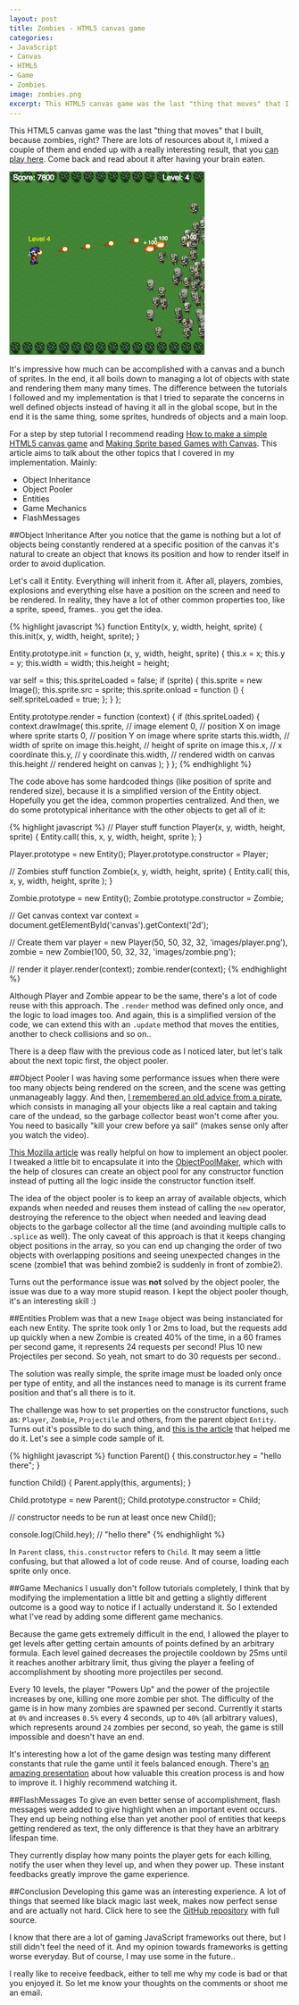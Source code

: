 ```yaml
---
layout: post
title: Zombies - HTML5 canvas game
categories:
- JavaScript
- Canvas
- HTML5
- Game
- Zombies
image: zombies.png
excerpt: This HTML5 canvas game was the last "thing that moves" that I built, because zombies, right? There are lots of resources about it, I mixed a couple of them and ended up with a really interesting result, that you <a href="/projects/zombies">can play here</a>. Come back and read about it after having your brain eaten.<a href="/zombies-html5-canvas-game"><img alt="Zombies Game" src="/assets/images/zombies.png"></a>
---
```

This HTML5 canvas game was the last "thing that moves" that I built, because zombies, right? There are lots of resources about it, I mixed a couple of them and ended up with a really interesting result, that you [can play here](/projects/zombies). Come back and read about it after having your brain eaten.

[![Zombies Game](/assets/images/zombies.png)](/projects/zombies)

It's impressive how much can be accomplished with a canvas and a bunch of sprites. In the end, it all boils down to managing a lot of objects with state and rendering them many many times. The difference between the tutorials I followed and my implementation is that I tried to separate the concerns in well defined objects instead of having it all in the global scope, but in the end it is the same thing, some sprites, hundreds of objects and a main loop.

For a step by step tutorial I recommend reading [How to make a simple HTML5 canvas game](http://www.lostdecadegames.com/how-to-make-a-simple-html5-canvas-game/) and [Making Sprite based Games with Canvas](http://jlongster.com/Making-Sprite-based-Games-with-Canvas). This article aims to talk about the other topics that I covered in my implementation. Mainly:

- Object Inheritance
- Object Pooler
- Entities
- Game Mechanics
- FlashMessages

##Object Inheritance
After you notice that the game is nothing but a lot of objects being constantly rendered at a specific position of the canvas it's natural to create an object that knows its position and how to render itself in order to avoid duplication.

Let's call it Entity. Everything will inherit from it. After all, players, zombies, explosions and everything else have a position on the screen and need to be rendered. In reality, they have a lot of other common properties too, like a sprite, speed, frames.. you get the idea.

{% highlight javascript %}
function Entity(x, y, width, height, sprite) {
  this.init(x, y, width, height, sprite);
}

Entity.prototype.init = function (x, y, width, height, sprite) {
  this.x = x;
  this.y = y;
  this.width = width;
  this.height = height;

  var self = this;
  this.spriteLoaded = false;
  if (sprite) {
    this.sprite = new Image();
    this.sprite.src = sprite;
    this.sprite.onload = function () {
      self.spriteLoaded = true;
    };
  }
};

Entity.prototype.render = function (context) {
  if (this.spriteLoaded) {
    context.drawImage(
      this.sprite,      // image element
      0,                // position X on image where sprite starts
      0,                // position Y on image where sprite starts
      this.width,       // width of sprite on image
      this.height,      // height of sprite on image
      this.x,           // x coordinate
      this.y,           // y coordinate
      this.width,       // rendered width on canvas
      this.height       // rendered height on canvas
    );
  }
};
{% endhighlight %}

The code above has some hardcoded things (like position of sprite and rendered size), because it is a simplified version of the Entity object. Hopefully you get the idea, common properties centralized. And then, we do some prototypical inheritance with the other objects to get all of it:

{% highlight javascript %}
// Player stuff
function Player(x, y, width, height, sprite) {
  Entity.call(
    this,
    x,
    y,
    width,
    height,
    sprite
  );
}

Player.prototype = new Entity();
Player.prototype.constructor = Player;

// Zombies stuff
function Zombie(x, y, width, height, sprite) {
  Entity.call(
    this,
    x,
    y,
    width,
    height,
    sprite
  );
}

Zombie.prototype = new Entity();
Zombie.prototype.constructor = Zombie;

// Get canvas context
var context = document.getElementById('canvas').getContext('2d');

// Create them
var player = new Player(50, 50, 32, 32, 'images/player.png'),
    zombie = new Zombie(100, 50, 32, 32, 'images/zombie.png');

// render it
player.render(context);
zombie.render(context);
{% endhighlight %}

Although Player and Zombie appear to be the same, there's a lot of code reuse with this approach. The `.render` method was defined only once, and the logic to load images too. And again, this is a simplified version of the code, we can extend this with an `.update` method that moves the entities, another to check collisions and so on..

There is a deep flaw with the previous code as I noticed later, but let's talk about the next topic first, the object pooler.

##Object Pooler
I was having some performance issues when there were too many objects being rendered on the screen, and the scene was getting unmanageably laggy. And then, [I remembered an old advice from a pirate](http://www.youtube.com/watch?v=RWmzxyMf2cE), which consists in managing all your objects like a real captain and taking care of the undead, so the garbage collector beast won't come after you. You need to basically "kill your crew before ya sail" (makes sense only after you watch the video).

[This Mozilla article](https://hacks.mozilla.org/2013/05/optimizing-your-javascript-game-for-firefox-os/) was really helpful on how to implement an object pooler. I tweaked a little bit to encapsulate it into the [ObjectPoolMaker](https://github.com/brunops/zombies-game/blob/master/js/ObjectPoolMaker.js), which with the help of closures can create an object pool for any constructor function instead of putting all the logic inside the constructor function itself.

The idea of the object pooler is to keep an array of available objects, which expands when needed and reuses them instead of calling the `new` operator, destroying the reference to the object when needed and leaving dead objects to the garbage collector all the time (and avoinding multiple calls to `.splice` as well). The only caveat of this approach is that it keeps changing object positions in the array, so you can end up changing the order of two objects with overlapping positions and seeing unexpected changes in the scene (zombie1 that was behind zombie2 is suddenly in front of zombie2).

Turns out the performance issue was __not__ solved by the object pooler, the issue was due to a way more stupid reason. I kept the object pooler though, it's an interesting skill :)

##Entities
Problem was that a new `Image` object was being instanciated for each new Entity. The sprite took only 1 or 2ms to load, but the requests add up quickly when a new Zombie is created 40% of the time, in a 60 frames per second game, it represents 24 requests per second! Plus 10 new Projectiles per second. So yeah, not smart to do 30 requests per second..

The solution was really simple, the sprite image must be loaded only once per type of entity, and all the instances need to manage is its current frame position and that's all there is to it.

The challenge was how to set properties on the constructor functions, such as: `Player`, `Zombie`, `Projectile` and others, from the parent object `Entity`. Turns out it's possible to do such thing, and [this is the article](http://tobyho.com/2010/11/22/javascript-constructors-and/) that helped me do it. Let's see a simple code sample of it.

{% highlight javascript %}
function Parent() {
  this.constructor.hey = "hello there";
}

function Child() {
  Parent.apply(this, arguments);
}

Child.prototype = new Parent();
Child.prototype.constructor = Child;

// constructor needs to be run at least once
new Child();

console.log(Child.hey); // "hello there"
{% endhighlight %}

In `Parent` class, `this.constructor` refers to `Child`. It may seem a little confusing, but that allowed a lot of code reuse. And of course, loading each sprite only once.

##Game Mechanics
I usually don't follow tutorials completely, I think that by modifying the implementation a little bit and getting a slightly different outcome is a good way to notice if I actually understand it. So I extended what I've read by adding some different game mechanics.

Because the game gets extremely difficult in the end, I allowed the player to get levels after getting certain amounts of points defined by an arbitrary formula. Each level gained decreases the projectile cooldown by 25ms until it reaches another arbitrary limit, thus giving the player a feeling of accomplishment by shooting more projectiles per second.

Every 10 levels, the player "Powers Up" and the power of the projectile increases by one, killing one more zombie per shot. The difficulty of the game is in how many zombies are spawned per second. Currently it starts at `0%` and increases `0.5%` every 4 seconds, up to `40%` (all arbitrary values), which represents around `24` zombies per second, so yeah, the game is still impossible and doesn't have an end.

It's interesting how a lot of the game design was testing many different constants that rule the game until it feels balanced enough. There's [an amazing presentation](http://vimeo.com/36579366) about how valuable this creation process is and how to improve it. I highly recommend watching it.

##FlashMessages
To give an even better sense of accomplishment, flash messages were added to give highlight when an important event occurs. They end up being nothing else than yet another pool of entities that keeps getting rendered as text, the only difference is that they have an arbitrary lifespan time.

They currently display how many points the player gets for each killing, notify the user when they level up, and when they power up. These instant feedbacks greatly improve the game experience.

##Conclusion
Developing this game was an interesting experience. A lot of things that seemed like black magic last week, makes now perfect sense and are actually not hard. Click here to see the <a href="http://github.com/brunops/zombies-game" target="_blank">GitHub repository</a> with full source.

I know that there are a lot of gaming JavaScript frameworks out there, but I still didn't feel the need of it. And my opinion towards frameworks is getting worse everyday. But of course, I may use some in the future..

I really like to receive feedback, either to tell me why my code is bad or that you enjoyed it. So let me know your thoughts on the comments or shoot me an email.
